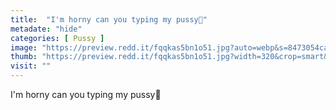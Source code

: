 ```yaml
---
title:  "I'm horny can you typing my pussy👅"
metadate: "hide"
categories: [ Pussy ]
image: "https://preview.redd.it/fqqkas5bn1o51.jpg?auto=webp&s=8473054ca393b06af15f2f31d612b5246721601f"
thumb: "https://preview.redd.it/fqqkas5bn1o51.jpg?width=320&crop=smart&auto=webp&s=416ab5280ef1bf644c191e7f3c917856e1fbd929"
visit: ""
---
```

I'm horny can you typing my pussy👅

